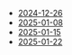 - [2024-12-26](2024-12-26.md)
- [2025-01-08](2025-01-08.md)
- [2025-01-15](2025-01-15.md)
- [2025-01-22](2025-01-22.md)